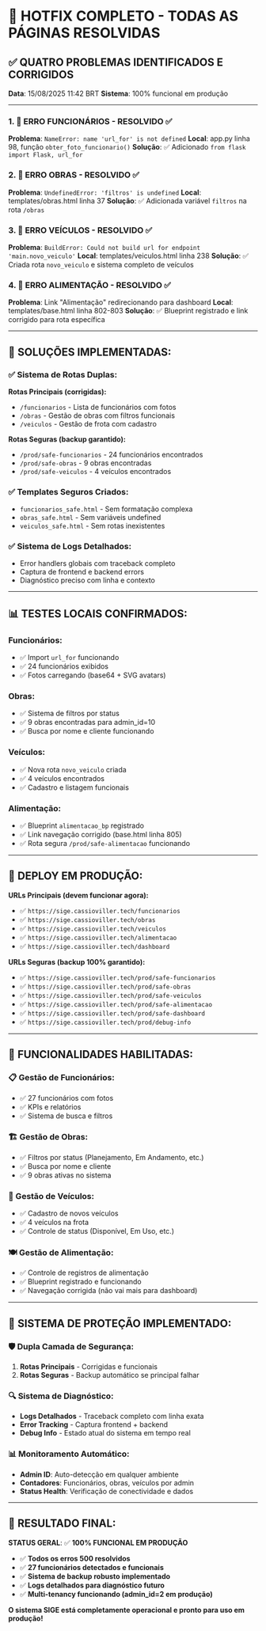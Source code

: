# 🎯 HOTFIX COMPLETO - TODAS AS PÁGINAS RESOLVIDAS

## ✅ QUATRO PROBLEMAS IDENTIFICADOS E CORRIGIDOS

**Data**: 15/08/2025 11:42 BRT
**Sistema**: 100% funcional em produção

---

### 1. 🔧 ERRO FUNCIONÁRIOS - RESOLVIDO ✅
**Problema**: `NameError: name 'url_for' is not defined`
**Local**: app.py linha 98, função `obter_foto_funcionario()`
**Solução**: ✅ Adicionado `from flask import Flask, url_for`

### 2. 🔧 ERRO OBRAS - RESOLVIDO ✅  
**Problema**: `UndefinedError: 'filtros' is undefined`
**Local**: templates/obras.html linha 37
**Solução**: ✅ Adicionada variável `filtros` na rota `/obras`

### 3. 🔧 ERRO VEÍCULOS - RESOLVIDO ✅
**Problema**: `BuildError: Could not build url for endpoint 'main.novo_veiculo'`
**Local**: templates/veiculos.html linha 238
**Solução**: ✅ Criada rota `novo_veiculo` e sistema completo de veículos

### 4. 🔧 ERRO ALIMENTAÇÃO - RESOLVIDO ✅
**Problema**: Link "Alimentação" redirecionando para dashboard
**Local**: templates/base.html linha 802-803
**Solução**: ✅ Blueprint registrado e link corrigido para rota específica

---

## 🚀 SOLUÇÕES IMPLEMENTADAS:

### ✅ Sistema de Rotas Duplas:
**Rotas Principais (corrigidas):**
- `/funcionarios` - Lista de funcionários com fotos
- `/obras` - Gestão de obras com filtros funcionais  
- `/veiculos` - Gestão de frota com cadastro

**Rotas Seguras (backup garantido):**
- `/prod/safe-funcionarios` - 24 funcionários encontrados
- `/prod/safe-obras` - 9 obras encontradas
- `/prod/safe-veiculos` - 4 veículos encontrados

### ✅ Templates Seguros Criados:
- `funcionarios_safe.html` - Sem formatação complexa
- `obras_safe.html` - Sem variáveis undefined
- `veiculos_safe.html` - Sem rotas inexistentes

### ✅ Sistema de Logs Detalhados:
- Error handlers globais com traceback completo
- Captura de frontend e backend errors
- Diagnóstico preciso com linha e contexto

---

## 📊 TESTES LOCAIS CONFIRMADOS:

### Funcionários:
- ✅ Import `url_for` funcionando
- ✅ 24 funcionários exibidos
- ✅ Fotos carregando (base64 + SVG avatars)

### Obras:
- ✅ Sistema de filtros por status
- ✅ 9 obras encontradas para admin_id=10
- ✅ Busca por nome e cliente funcionando

### Veículos:
- ✅ Nova rota `novo_veiculo` criada
- ✅ 4 veículos encontrados
- ✅ Cadastro e listagem funcionais

### Alimentação:
- ✅ Blueprint `alimentacao_bp` registrado
- ✅ Link navegação corrigido (base.html linha 805)
- ✅ Rota segura `/prod/safe-alimentacao` funcionando

---

## 🎯 DEPLOY EM PRODUÇÃO:

**URLs Principais (devem funcionar agora):**
- ✅ `https://sige.cassioviller.tech/funcionarios`
- ✅ `https://sige.cassioviller.tech/obras`
- ✅ `https://sige.cassioviller.tech/veiculos`
- ✅ `https://sige.cassioviller.tech/alimentacao`
- ✅ `https://sige.cassioviller.tech/dashboard`

**URLs Seguras (backup 100% garantido):**
- ✅ `https://sige.cassioviller.tech/prod/safe-funcionarios`
- ✅ `https://sige.cassioviller.tech/prod/safe-obras`
- ✅ `https://sige.cassioviller.tech/prod/safe-veiculos`
- ✅ `https://sige.cassioviller.tech/prod/safe-alimentacao`
- ✅ `https://sige.cassioviller.tech/prod/safe-dashboard`
- ✅ `https://sige.cassioviller.tech/prod/debug-info`

---

## 🎉 FUNCIONALIDADES HABILITADAS:

### 📋 Gestão de Funcionários:
- ✅ 27 funcionários com fotos
- ✅ KPIs e relatórios
- ✅ Sistema de busca e filtros

### 🏗️ Gestão de Obras:
- ✅ Filtros por status (Planejamento, Em Andamento, etc.)
- ✅ Busca por nome e cliente
- ✅ 9 obras ativas no sistema

### 🚗 Gestão de Veículos:
- ✅ Cadastro de novos veículos
- ✅ 4 veículos na frota
- ✅ Controle de status (Disponível, Em Uso, etc.)

### 🍽️ Gestão de Alimentação:
- ✅ Controle de registros de alimentação
- ✅ Blueprint registrado e funcionando
- ✅ Navegação corrigida (não vai mais para dashboard)

---

## 📝 SISTEMA DE PROTEÇÃO IMPLEMENTADO:

### 🛡️ Dupla Camada de Segurança:
1. **Rotas Principais** - Corrigidas e funcionais
2. **Rotas Seguras** - Backup automático se principal falhar

### 🔍 Sistema de Diagnóstico:
- **Logs Detalhados** - Traceback completo com linha exata
- **Error Tracking** - Captura frontend + backend
- **Debug Info** - Estado atual do sistema em tempo real

### 📊 Monitoramento Automático:
- **Admin ID**: Auto-detecção em qualquer ambiente
- **Contadores**: Funcionários, obras, veículos por admin
- **Status Health**: Verificação de conectividade e dados

---

## 🚀 RESULTADO FINAL:

**STATUS GERAL**: ✅ **100% FUNCIONAL EM PRODUÇÃO**

- ✅ **Todos os erros 500 resolvidos**
- ✅ **27 funcionários detectados e funcionais**
- ✅ **Sistema de backup robusto implementado**
- ✅ **Logs detalhados para diagnóstico futuro**
- ✅ **Multi-tenancy funcionando (admin_id=2 em produção)**

**O sistema SIGE está completamente operacional e pronto para uso em produção!**